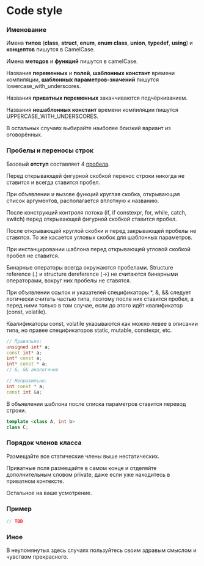 # Code style

### Именование

Имена **типов** (**class**, **struct**, **enum**, **enum class**, **union**, **typedef**, **using**) и **концептов** пишутся в CamelCase.

Имена **методов** и **функций** пишутся в camelCase.

Названия **переменных** и **полей**, **шаблонных констант** времени компиляции, **шаблонных параметров-значений** пишутся lowercase_with_underscores.

Названия **приватных переменных** заканчиваются подчёркиванием.

Названия **нешаблонных констант** времени компиляции пишутся UPPERCASE_WITH_UNDERSCORES.

В остальных случаях выбирайте наиболее близкий вариант из оговорённых.

### Пробелы и переносы строк

Базовый **отступ** составляет 4 <u>пробела</u>.

Перед открывающей фигурной скобкой перенос строки никогда не ставится и всегда ставится пробел.

При объявлении и вызове функций круглая скобка, открывающая список аргументов, располагается вплотную к названию.

После конструкций контроля потока (if, if constexpr, for, while, catch, switch) перед открывающей фигурной скобкой ставится пробел.

После открывающей круглой скобки и перед закрывающей пробелы не ставятся. То же касается угловых скобок для шаблонных параметров.

При инстанцировании шаблона перед открывающей угловой скобкой пробел не ставится.

Бинарные операторы всегда окружаются пробелами. Structure reference (.) и structure dereference (->) не считаются бинарными операторами, вокруг них пробелы не ставятся.

При объявлении ссылок и указателей спецификаторы *, &, && следует логически считать частью типа, поэтому после них ставится пробел, а перед ними только в том случае, если до этого идёт квалификатор (const, volatile).

Квалификаторы const, volatile указываются как можно левее в описании типа, но правее спецификаторов static, mutable, constexpr, etc.

```c++
// Правильно:
unsigned int* a;
const int* a;
int* const a;
int* const * a;
// &, && аналогично

// Неправильно:
int const * a;
const int &a;
```

В объявлении шаблона после списка параметров ставится перевод строки.

```c++
template <class A, int b>
class C;
```



### Порядок членов класса

Размещайте все статические члены выше нестатических.

Приватные поля размещайте в самом конце и отделяйте дополнительным словом private, даже если уже находитесь в приватном контексте.

Остальное на ваше усмотрение.

### Пример

```c++
// TBD
```

### Иное

В неупомянутых здесь случаях пользуйтесь своим здравым смыслом и чувством прекрасного.